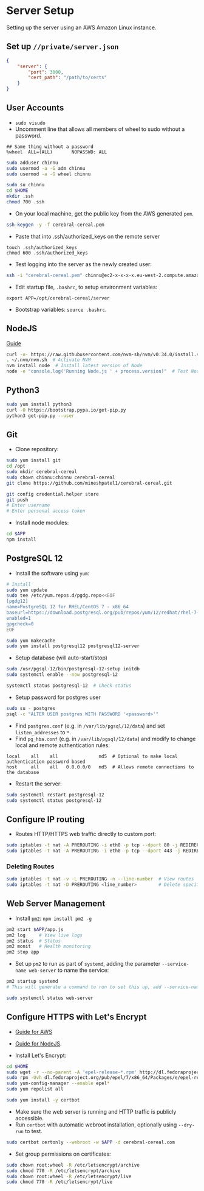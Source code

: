 # Server Setup

Setting up the server using an AWS Amazon Linux instance.

## Set up `//private/server.json`

```json
{
    "server": {
        "port": 3000,
        "cert_path": "/path/to/certs"
    }
}
```

## User Accounts

* `sudo visudo`
* Uncomment line that allows all members of wheel to sudo without a password.

```
## Same thing without a password
%wheel  ALL=(ALL)       NOPASSWD: ALL
```

```bash
sudo adduser chinnu
sudo usermod -a -G adm chinnu
sudo usermod -a -G wheel chinnu

sudo su chinnu
cd $HOME
mkdir .ssh
chmod 700 .ssh
```

* On your local machine, get the public key from the AWS generated `pem`.

```bash
ssh-keygen -y -f cerebral-cereal.pem
```

* Paste that into .ssh/authorized_keys on the remote server

```
touch .ssh/authorized_keys
chmod 600 .ssh/authorized_keys
```

* Test logging into the server as the newly created user:

```bash
ssh -i "cerebral-cereal.pem" chinnu@ec2-x-x-x-x.eu-west-2.compute.amazonaws.com
```

* Edit startup file, `.bashrc`, to setup environment variables:

```
export APP=/opt/cerebral-cereal/server
```

* Bootstrap variables: `source .bashrc`.

## NodeJS

[Guide](https://docs.aws.amazon.com/sdk-for-javascript/v2/developer-guide/setting-up-node-on-ec2-instance.html)

```bash
curl -o- https://raw.githubusercontent.com/nvm-sh/nvm/v0.34.0/install.sh | bash  # Download NVM
. ~/.nvm/nvm.sh  # Activate NVM
nvm install node  # Install latest version of Node
node -e "console.log('Running Node.js ' + process.version)"  # Test Node
```

##  Python3

```bash
sudo yum install python3
curl -O https://bootstrap.pypa.io/get-pip.py
python3 get-pip.py --user
```

## Git

* Clone repository:

```bash
sudo yum install git
cd /opt
sudo mkdir cerebral-cereal
sudo chown chinnu:chinnu cerebral-cereal
git clone https://github.com/mineshpatel1/cerebral-cereal.git

git config credential.helper store
git push
# Enter username
# Enter personal access token
```

* Install node modules:

```bash
cd $APP
npm install
```

## PostgreSQL 12

* Install the software using `yum`:

```bash
# Install
sudo yum update
sudo tee /etc/yum.repos.d/pgdg.repo<<EOF
[pgdg12]
name=PostgreSQL 12 for RHEL/CentOS 7 - x86_64
baseurl=https://download.postgresql.org/pub/repos/yum/12/redhat/rhel-7-x86_64
enabled=1
gpgcheck=0
EOF

sudo yum makecache
sudo yum install postgresql12 postgresql12-server
```

* Setup database (will auto-start/stop)

```bash
sudo /usr/pgsql-12/bin/postgresql-12-setup initdb
sudo systemctl enable --now postgresql-12

systemctl status postgresql-12  # Check status
```

* Setup password for postgres user

```bash
sudo su - postgres
psql -c "ALTER USER postgres WITH PASSWORD '<password>'"
```

* Find `postgres.conf` (e.g. in `/var/lib/pgsql/12/data`) and set `listen_addresses` to `*`.
* Find `pg_hba.conf` (e.g. in `/var/lib/pgsql/12/data`) and modify to change local
  and remote authentication rules:

```
local    all    all               md5  # Optional to make local authentication password based
host     all    all   0.0.0.0/0   md5  # Allows remote connections to the database
```

* Restart the server:

```bash
sudo systemctl restart postgresql-12
sudo systemctl status postgresql-12
```

## Configure IP routing

* Routes HTTP/HTTPS web traffic directly to custom port:

```bash
sudo iptables -t nat -A PREROUTING -i eth0 -p tcp --dport 80 -j REDIRECT --to-port 3000
sudo iptables -t nat -A PREROUTING -i eth0 -p tcp --dport 443 -j REDIRECT --to-port 3001
```

### Deleting Routes

```bash
sudo iptables -t nat -v -L PREROUTING -n --line-number  # View routes
sudo iptables -t nat -D PREROUTING <line_number>        # Delete specific route
```

## Web Server Management

* Install [`pm2`](https://www.npmjs.com/package/pm2): `npm install pm2 -g`

```bash
pm2 start $APP/app.js
pm2 log     # View live logs
pm2 status  # Status
pm2 monit   # Health monitoring
pm2 stop app
```

* Set up `pm2` to run as part of `systemd`, adding the parameter `--service-name web-server` to name the service:

```bash
pm2 startup systemd
# This will generate a command to run to set this up, add --service-name web-server to the end

sudo systemctl status web-server
```

## Configure HTTPS with Let's Encrypt

* [Guide for AWS](https://docs.aws.amazon.com/AWSEC2/latest/UserGuide/SSL-on-an-instance.html#letsencrypt)
* [Guide for NodeJS](https://itnext.io/node-express-letsencrypt-generate-a-free-ssl-certificate-and-run-an-https-server-in-5-minutes-a730fbe528ca).

* Install Let's Encrypt:

```bash
cd $HOME
sudo wget -r --no-parent -A 'epel-release-*.rpm' http://dl.fedoraproject.org/pub/epel/7/x86_64/Packages/e/
sudo rpm -Uvh dl.fedoraproject.org/pub/epel/7/x86_64/Packages/e/epel-release-*.rpm
sudo yum-config-manager --enable epel*
sudo yum repolist all

sudo yum install -y certbot
```

* Make sure the web server is running and HTTP traffic is publicly accessible.
* Run `certbot` with automatic webroot installation, optionally using `--dry-run` to test.

```bash
sudo certbot certonly --webroot -w $APP -d cerebral-cereal.com
```

* Set group permissions on certificates:

```bash
sudo chown root:wheel -R /etc/letsencrypt/archive
sudo chmod 770 -R /etc/letsencrypt/archive
sudo chown root:wheel -R /etc/letsencrypt/live
sudo chmod 770 -R /etc/letsencrypt/live
```

